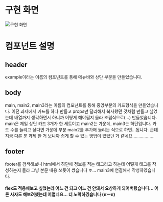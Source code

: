 # 구현 화면
![구현 화면](/md/capture.png)  
# 컴포넌트 설명  
## header  
 example이라는 이름의 컴포넌트를 통해 메뉴바와 상단 부분을 만들었습니다.  
## body  
 main, main2, main3라는 이름의 컴포넌트를 통해 중앙부분의 카드형식을 만들었습니다. 이전 과제에서 카드를 하나 만들고 props만 달리해서 복사했던 것처럼 만들고 싶었는데 배열까지 생각하면서 하니까 어떻게 해야될지 몰라 조립식으로(...) 만들었습니다. main은 제일 상단 카드 3개가 한 세트이고 main2는 가운데, main3는 하단입니다. 카드 수를 늘리고 싶다면 가운데 부분 main2를 추가해 늘리는 식으로 하면...됩니다. 근데 지금 다른 분 과제 한 거 보니까 쉽게 할 수 있는 방법이 있었던 거 같네요..................
## footer  
footer를 검색해보니 html에서 하단에 정보를 적는 태그라고 하는데 어떻게 태그를 작성하는지 몰라 그냥 본문 내용 쓰듯이 썼습니다 ㅎ... main3에 연결해서 작성하였습니다.  
#### flex도 적용해보고 싶었는데 어느 건 되고 어느 건 안돼서 요상하게 되어버렸습니다... 어른 사자도 해보려했는데 어렵네요... 더 노력하겠습니다 (πーπ)
